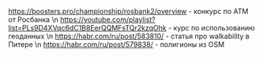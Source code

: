 https://boosters.pro/championship/rosbank2/overview - конкурс по АТМ от Росбанка \n
https://youtube.com/playlist?list=PLs9D4XVqc6dC1B8EerQQMFsTQr2kzqOhk - курс по использованию геоданных \n
https://habr.com/ru/post/583810/ - статья про walkability в Питере \n
https://habr.com/ru/post/579838/ - полигионы из OSM
